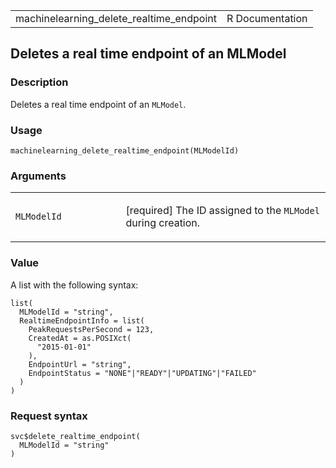 <table style="width: 100%;">
<tbody>
<tr class="odd">
<td>machinelearning_delete_realtime_endpoint</td>
<td style="text-align: right;">R Documentation</td>
</tr>
</tbody>
</table>

## Deletes a real time endpoint of an MLModel

### Description

Deletes a real time endpoint of an `MLModel`.

### Usage

    machinelearning_delete_realtime_endpoint(MLModelId)

### Arguments

<table>
<colgroup>
<col style="width: 35%" />
<col style="width: 65%" />
</colgroup>
<tbody>
<tr class="odd">
<td><code
id="machinelearning_delete_realtime_endpoint_:_MLModelId">MLModelId</code></td>
<td><p>[required] The ID assigned to the <code>MLModel</code> during
creation.</p></td>
</tr>
</tbody>
</table>

### Value

A list with the following syntax:

    list(
      MLModelId = "string",
      RealtimeEndpointInfo = list(
        PeakRequestsPerSecond = 123,
        CreatedAt = as.POSIXct(
          "2015-01-01"
        ),
        EndpointUrl = "string",
        EndpointStatus = "NONE"|"READY"|"UPDATING"|"FAILED"
      )
    )

### Request syntax

    svc$delete_realtime_endpoint(
      MLModelId = "string"
    )
